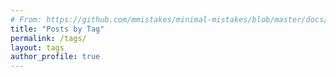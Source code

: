 ```yaml
---
# From: https://github.com/mmistakes/minimal-mistakes/blob/master/docs/_pages/tag-archive.md
title: "Posts by Tag"
permalink: /tags/
layout: tags
author_profile: true
---
```

